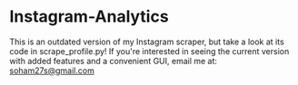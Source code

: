 # Instagram-Analytics

This is an outdated version of my Instagram scraper, but take a look at its code in scrape_profile.py!
If you're interested in seeing the current version with added features and a convenient GUI, email me at: soham27s@gmail.com
